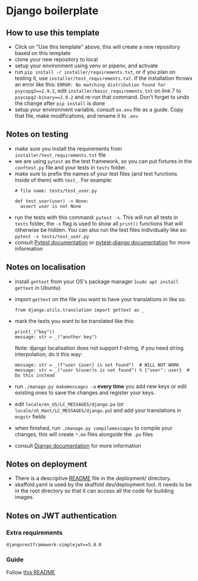 # Django boilerplate

## How to use this template
- Click on "Use this template" above, this will create a new repository based on this template
- clone your new repository to local
- setup your environment using venv or pipenv, and activate
- run `pip install -r installer/requirements.txt`, or if you plan on testing it, use `installer/test_requirements.txt`. If the installation throws an error like this: `ERROR: No matching distribution found for psycopg2==2.9.2`, edit `installer/basic_requirements.txt` on line 7 to `psycopg2-binary==2.9.2` and re-run that command. Don't forget to undo the change after `pip install` is done
- setup your environment variable, consult `ex.env` file as a guide. Copy that file, make modifications, and rename it to `.env`

## Notes on testing
- make sure you install the requirements from `installer/test_requirements.txt` file
- we are using `pytest` as the test framework, so you can put fixtures in the `conftest.py` file and your tests in `tests` folder.
- make sure to prefix the names of your test files (and test functions inside of them) with `test_`. For example:
  ```
  # file name: tests/test_user.py

  def test_user(user) -> None:
    assert user is not None
  ```
- run the tests with this command: `pytest -s`. This will run all tests in `tests` folder, the `-s` flag is used to show all `print()` functions that will otherwise be hidden. You can also run the test files individually like so: `pytest -s tests/test_user.py`
- consult [Pytest documentation](https://pytest.org/) or [pytest-django documentation](https://pytest-django.readthedocs.io/) for more information

## Notes on localisation
- install `gettext` from your OS's package manager (`sudo apt install gettext` in Ubuntu)
- import `gettext` on the file you want to have your translations in like so:
  ```
  from django.utils.translation import gettext as _
  ```
- mark the texts you want to be translated like this:
  ```
  print(_("key"))
  message: str = _("another key")
  ```

  Note: django localisation does not support f-string, if you need string interpolation, do it this way:
  ```
  message: str = _(f"user {user} is not found")  # WILL NOT WORK
  message: str = _("user %(user)s is not found") % {"user": user}  # Do this instead
  ```
- run `./manage.py makemessages -a` **every time** you add new keys or edit existing ones to save the changes and register your keys.
- edit `locale/en_US/LC_MESSAGES/django.po` (or `locale/zh_Hant/LC_MESSAGES/django.po`) and add your translations in `msgstr` fields
- when finished, run `./manage.py compilemessages` to compile your changes, this will create `*.mo` files alongside the `.po` files
- consult [Django documentation](https://docs.djangoproject.com/en/3.2/topics/i18n/translation) for more information

## Notes on deployment
- There is a descriptive [README](deployment/README.md) file in the deployment/ directory.
- skaffold.yaml is used by the skaffold dev/deployment tool. It needs to be in the root directory so that it can access all the code for building images.

## Notes on JWT authentication

### Extra requirements
```
djangorestframework-simplejwt==5.0.0
```

### Guide
Follow [this README](core/services/README.md)